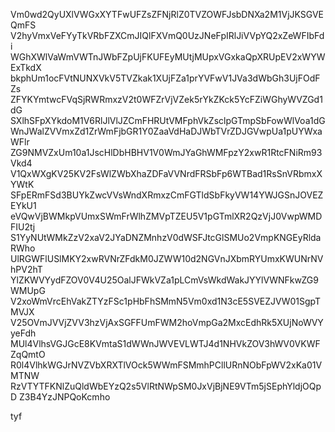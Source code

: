 Vm0wd2QyUXlVWGxXYTFwUFZsZFNjRlZ0TVZOWFJsbDNXa2M1VjJKSGVEQmFS
V2hyVmxVeFYyTkVRbFZXCmJIQlFXVmQ0UzJNeFpIRlJiVVpYQ2xZeWFIbFdi
WGhXWlVaWmVWTnJWbFZpUjFKUFEyMUtjMUpxVGxkaQpXRUpEV2xWYWExTkdX
bkphUm1ocFVtNUNXVkV5TVZkak1XUjFZa1prYVFwV1JVa3dWbGh3UjFOdFZs
ZFYKYmtwcFVqSjRWRmxzV2t0WFZrVjVZek5rYkZKck5YcFZiWGhyWVZGd1dG
SXlhSFpXYkdoM1V6RlJlVlJZCmFHRUtVMFphVkZsclpGTmpSbFowWlVoa1dG
WnJWalZVVmxZd1ZrWmFjbGR1Y0ZaaVdHaDJWbTVrZDJGVwpUa1pUYWxaWFlr
ZG9NMVZxUm10a1JscHlDbHBHV1V0WmJYaGhWMFpzY2xwR1RtcFNiRm93Vkd4
V1QxWXgKV25KV2FsWlZWbXhaZDFaVVNrdFRSbFp6WTBad1RsSnVRbmxXYWtK
SFpERmFSd3BUYkZwcVVsWndXRmxzCmFGTldSbFkyVW14YWJGSnJOVEZEYkU1
eVQwVjBWMkpVUmxSWmFrWlhZMVpTZEU5V1pGTmlXR2QzVjJ0VwpWMDFIU2tj
S1YyNUtWMkZzV2xaV2JYaDNZMnhzV0dWSFJtcGlSMUo2VmpKNGEyRldaRWho
UlRGWFlUSlMKY2xwRVNrZFdkM0JZWW10d2NGVnJXbmRYUmxKWUNrNVhPV2hT
YlZKWVYydFZOV0V4U25OalJFWkVZa1pLCmVsWkdWakJYYlVWNFkwZG9WMUpG
V2xoWmVrcEhVakZTYzFSc1pHbFhSMmN5Vm0xd1N3cE5SVEZJVW01SgpTMVJX
V25OVmJVVjZVV3hzVjAxSGFFUmFWM2hoVmpGa2MxcEdhRk5XUjNoWVYyeFdh
MUl4VlhsVGJGcE8KVmtaS1dWWnJWVEVLWTJ4d1NHVkZOV3hWV0VKWFZqQmtO
R0l4VlhkWGJrNVZVbXRXTlVOck5WWmFSMmhPCllURnNObFpWV2xKa01VMTNW
RzVTYTFKNlZuQldWbEYzQ2s5VlRtNWpSM0JxVjBjNE9VTm5jSEphYldjOQpD
Z3B4YzJNPQoKcmho

tyf